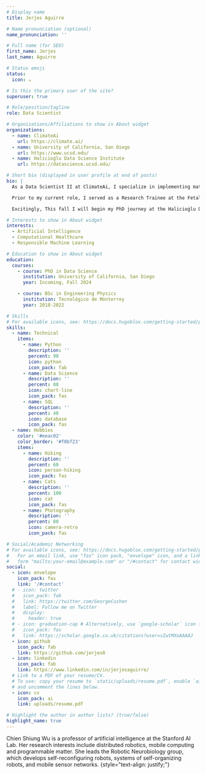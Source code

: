 ```yaml
---
# Display name
title: Jerjes Aguirre

# Name pronunciation (optional)
name_pronunciation: ''

# Full name (for SEO)
first_name: Jerjes
last_name: Aguirre

# Status emoji
status:
  icon: ☕️

# Is this the primary user of the site?
superuser: true

# Role/position/tagline
role: Data Scientist

# Organizations/Affiliations to show in About widget
organizations:
  - name: ClimateAi
    url: https://climate.ai/
  - name: University of California, San Diego
    url: https://www.ucsd.edu/
  - name: Halicioġlu Data Science Institute
    url: https://datascience.ucsd.edu/

# Short bio (displayed in user profile at end of posts)
bio: |
  As a Data Scientist II at ClimateAi, I specialize in implementing mathematical and statistical solutions to comprehend, forecast, and anticipate risks and events linked to climate change. My current focus lies in leveraging Geographic Information Systems (GIS) and Machine Learning (ML) to predict water availability. Proficient in cloud technologies such as Google Cloud and Amazon Web Services, I strive to harness the power of data for actionable insights in climate science.

  Prior to my current role, I served as a Research Trainee at the Fetal Neonatal Developmental Science Center, affiliated with Harvard Medical School. There, I delved into utilizing ML algorithms for fetal brain age prediction, proposing its potential as a biomarker for identifying abnormal behavior. 

  Excitingly, This fall I will begin my PhD journey at the Halicioġlu Data Science Institute at the University of California, San Diego. My research will concentrate on employing Artificial Intelligence (AI) for disease prediction and augmenting clinical decision-making processes.

# Interests to show in About widget
interests:
  - Artificial Intelligence
  - Computational Healthcare
  - Responsible Machine Learning

# Education to show in About widget
education:
  courses:
    - course: PhD in Data Science
      institution: University of California, San Diego
      year: Incoming, Fall 2024

    - course: BSc in Engineering Physics
      institution: Tecnológico de Monterrey
      year: 2018-2022

# Skills
# For available icons, see: https://docs.hugoblox.com/getting-started/page-builder/#icons
skills:
  - name: Technical
    items:
      - name: Python
        description: ''
        percent: 90
        icon: python
        icon_pack: fab
      - name: Data Science
        description: ''
        percent: 80
        icon: chart-line
        icon_pack: fas
      - name: SQL
        description: ''
        percent: 40
        icon: database
        icon_pack: fas
  - name: Hobbies
    color: '#eeac02'
    color_border: '#f0bf23'
    items:
      - name: Hiking
        description: ''
        percent: 60
        icon: person-hiking
        icon_pack: fas
      - name: Cats
        description: ''
        percent: 100
        icon: cat
        icon_pack: fas
      - name: Photography
        description: ''
        percent: 80
        icon: camera-retro
        icon_pack: fas

# Social/Academic Networking
# For available icons, see: https://docs.hugoblox.com/getting-started/page-builder/#icons
#   For an email link, use "fas" icon pack, "envelope" icon, and a link in the
#   form "mailto:your-email@example.com" or "/#contact" for contact widget.
social:
  - icon: envelope
    icon_pack: fas
    link: '/#contact'
  # - icon: twitter
  #   icon_pack: fab
  #   link: https://twitter.com/GeorgeCushen
  #   label: Follow me on Twitter
  #   display:
  #     header: true
  # - icon: graduation-cap # Alternatively, use `google-scholar` icon from `ai` icon pack
  #   icon_pack: fas
  #   link: https://scholar.google.co.uk/citations?user=sIwtMXoAAAAJ
  - icon: github
    icon_pack: fab
    link: https://github.com/jerjes0
  - icon: linkedin
    icon_pack: fab
    link: https://www.linkedin.com/in/jerjesaguirre/
  # Link to a PDF of your resume/CV.
  # To use: copy your resume to `static/uploads/resume.pdf`, enable `ai` icons in `params.yaml`,
  # and uncomment the lines below.
  - icon: cv
    icon_pack: ai
    link: uploads/resume.pdf

# Highlight the author in author lists? (true/false)
highlight_name: true
---
```


Chien Shiung Wu is a professor of artificial intelligence at the Stanford AI Lab. Her research interests include distributed robotics, mobile computing and programmable matter. She leads the Robotic Neurobiology group, which develops self-reconfiguring robots, systems of self-organizing robots, and mobile sensor networks.
{style="text-align: justify;"}
